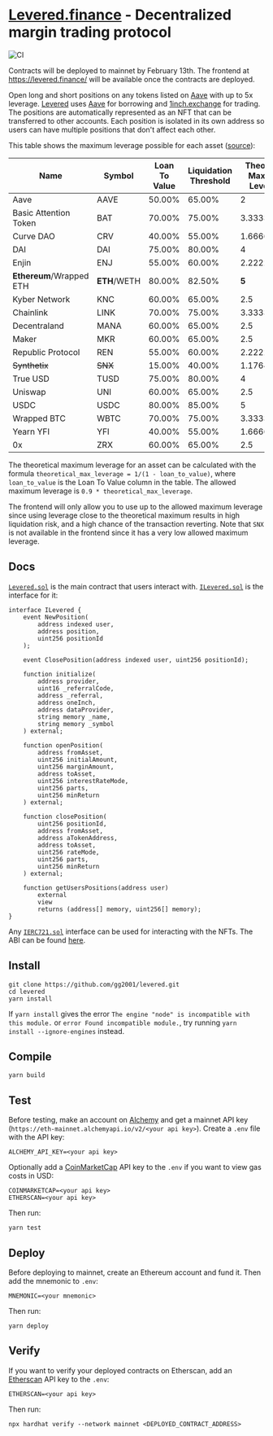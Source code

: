 # [Levered.finance](https://levered.finance/) - Decentralized margin trading protocol

![CI](https://github.com/gg2001/levered/workflows/CI/badge.svg)

Contracts will be deployed to mainnet by February 13th. The frontend at https://levered.finance/ will be available once the contracts are deployed.

Open long and short positions on any tokens listed on [Aave](https://aave.com/) with up to 5x leverage. [Levered](https://levered.finance/) uses [Aave](https://aave.com/) for borrowing and [1inch.exchange](https://1inch.exchange/) for trading. The positions are automatically represented as an NFT that can be transferred to other accounts. Each position is isolated in its own address so users can have multiple positions that don't affect each other.

This table shows the maximum leverage possible for each asset ([source](https://docs.aave.com/risk/asset-risk/risk-parameters)):

| Name                  | Symbol   | Loan To Value | Liquidation Threshold | Theoretical Maximum Leverage | Allowed Maximum Leverage |
| --------------------- | -------- | ------------- | --------------------- | ---------------- | ----------------
| Aave                  | AAVE     | 50.00%        | 65.00%                | 2                | 1.8
| Basic Attention Token | BAT      | 70.00%        | 75.00%                | 3.333333333      | 3
| Curve DAO             | CRV      | 40.00%        | 55.00%                | 1.666666667      | 1.5
| DAI                   | DAI      | 75.00%        | 80.00%                | 4                | 3.6
| Enjin                 | ENJ      | 55.00%        | 60.00%                | 2.222222222      | 2
| **Ethereum**/Wrapped ETH  | **ETH**/WETH | 80.00%        | 82.50%                | **5**                | **4.5**
| Kyber Network         | KNC      | 60.00%        | 65.00%                | 2.5              | 2.25
| Chainlink             | LINK     | 70.00%        | 75.00%                | 3.333333333      | 3
| Decentraland          | MANA     | 60.00%        | 65.00%                | 2.5              | 2.25
| Maker                 | MKR      | 60.00%        | 65.00%                | 2.5              | 2
| Republic Protocol     | REN      | 55.00%        | 60.00%                | 2.222222222      | 2
| ~~Synthetix~~             | ~~SNX~~      | 15.00%        | 40.00%                | 1.176470588      | 1.058
| True USD              | TUSD     | 75.00%        | 80.00%                | 4                | 3.6
| Uniswap               | UNI      | 60.00%        | 65.00%                | 2.5              | 2.25
| USDC                  | USDC     | 80.00%        | 85.00%                | 5                | 4.5
| Wrapped BTC           | WBTC     | 70.00%        | 75.00%                | 3.333333333      | 3
| Yearn YFI             | YFI      | 40.00%        | 55.00%                | 1.666666667      | 1.5
| 0x                    | ZRX      | 60.00%        | 65.00%                | 2.5              | 2.25

The theoretical maximum leverage for an asset can be calculated with the formula `theoretical_max_leverage = 1/(1 - loan_to_value)`, where `loan_to_value` is the Loan To Value column in the table. The allowed maximum leverage is `0.9 * theoretical_max_leverage`. 

The frontend will only allow you to use up to the allowed maximum leverage since using leverage close to the theoretical maximum results in high liquidation risk, and a high chance of the transaction reverting. Note that `SNX` is not available in the frontend since it has a very low allowed maximum leverage.

## Docs

[`Levered.sol`](https://github.com/gg2001/levered/blob/master/contracts/Levered.sol) is the main contract that users interact with. [`ILevered.sol`](https://github.com/gg2001/levered/blob/master/contracts/interfaces/ILevered.sol) is the interface for it:

```
interface ILevered {
    event NewPosition(
        address indexed user,
        address position,
        uint256 positionId
    );

    event ClosePosition(address indexed user, uint256 positionId);

    function initialize(
        address provider,
        uint16 _referralCode,
        address _referral,
        address oneInch,
        address dataProvider,
        string memory _name,
        string memory _symbol
    ) external;

    function openPosition(
        address fromAsset,
        uint256 initialAmount,
        uint256 marginAmount,
        address toAsset,
        uint256 interestRateMode,
        uint256 parts,
        uint256 minReturn
    ) external;

    function closePosition(
        uint256 positionId,
        address fromAsset,
        address aTokenAddress,
        address toAsset,
        uint256 rateMode,
        uint256 parts,
        uint256 minReturn
    ) external;

    function getUsersPositions(address user)
        external
        view
        returns (address[] memory, uint256[] memory);
}
```

Any [`IERC721.sol`](https://docs.openzeppelin.com/contracts/3.x/api/token/erc721#IERC721) interface can be used for interacting with the NFTs. The ABI can be found [here](https://github.com/gg2001/levered/blob/master/abi/contracts/Levered.sol/Levered.json).

## Install

```
git clone https://github.com/gg2001/levered.git
cd levered
yarn install
```

If `yarn install` gives the error `The engine "node" is incompatible with this module.` or `error Found incompatible module.`, try running `yarn install --ignore-engines` instead.

## Compile

```
yarn build
```

## Test

Before testing, make an account on [Alchemy](https://www.alchemyapi.io/) and get a mainnet API key (`https://eth-mainnet.alchemyapi.io/v2/<your api key>`). Create a `.env` file with the API key:

```
ALCHEMY_API_KEY=<your api key>
```

Optionally add a [CoinMarketCap](https://coinmarketcap.com/api/) API key to the `.env` if you want to view gas costs in USD:

```
COINMARKETCAP=<your api key>
ETHERSCAN=<your api key>
```

Then run:

```
yarn test
```

## Deploy

Before deploying to mainnet, create an Ethereum account and fund it. Then add the mnemonic to `.env`:

```
MNEMONIC=<your mnemonic>
```

Then run:

```
yarn deploy
```

## Verify

If you want to verify your deployed contracts on Etherscan, add an [Etherscan](https://etherscan.io/apis) API key to the `.env`:

```
ETHERSCAN=<your api key>
```

Then run:

```
npx hardhat verify --network mainnet <DEPLOYED_CONTRACT_ADDRESS>
```